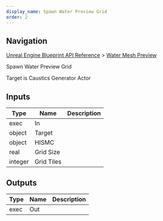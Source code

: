 ```yaml
---
display_name: Spawn Water Preview Grid
order: 2
---
```

## Navigation

[Unreal Engine Blueprint API Reference](https://dev.epicgames.com/documentation/en-us/unreal-engine/BlueprintAPI) > [Water Mesh Preview](https://dev.epicgames.com/documentation/en-us/unreal-engine/BlueprintAPI/WaterMeshPreview)

Spawn Water Preview Grid

Target is Caustics Generator Actor

## Inputs

| Type | Name | Description |
| --- | --- | --- |
| exec | In |  |
| object | Target |  |
| object | HISMC |  |
| real | Grid Size |  |
| integer | Grid Tiles |  |

## Outputs

| Type | Name | Description |
| --- | --- | --- |
| exec | Out |  |
